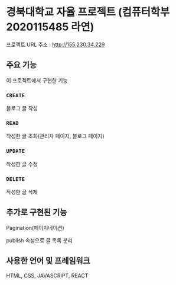 # 경북대학교 자율 프로젝트 (컴퓨터학부 2020115485 라연)

프로젝트 URL 주소 : http://155.230.34.229

## 주요 기능

이 프로젝트에서 구현한 기능

### `CREATE`

블로그 글 작성

### `READ`

작성한 글 조회(관리자 페이지, 블로그 페이지)

### `UPDATE`

작성한 글 수정

### `DELETE`

작성한 글 삭제

## 추가로 구현된 기능

Pagination(페이지네이션)

publish 속성으로 글 목록 분리

## 사용한 언어 및 프레임워크

HTML, CSS, JAVASCRIPT, REACT